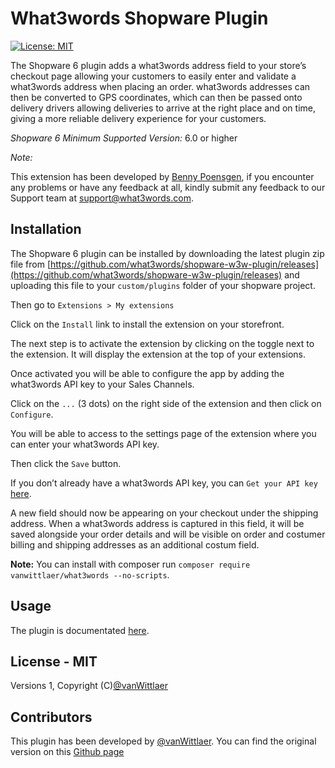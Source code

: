 # What3words Shopware Plugin

[![License: MIT](https://img.shields.io/badge/license-MIT-blue)](./LICENSE.md)

The Shopware 6 plugin adds a what3words address field to your store’s checkout page allowing your customers to easily enter and validate a what3words address when placing an order. what3words addresses can then be converted to GPS coordinates, which can then be passed onto delivery drivers allowing deliveries to arrive at the right place and on time, giving a more reliable delivery experience for your customers.

*Shopware 6 Minimum Supported Version:* 6.0 or higher

*Note:*

This extension has been developed by [Benny Poensgen](https://github.com/vanWittlaer/VanWittlaerWhatThreeWords), if you encounter any problems or have any feedback at all, kindly submit any feedback to our Support team at [support@what3words.com](mailto:support@what3words.com).

## Installation

The Shopware 6 plugin can be installed by downloading the latest plugin zip file from [https://github.com/what3words/shopware-w3w-plugin/releases](https://github.com/what3words/shopware-w3w-plugin/releases) and uploading this file to your `custom/plugins` folder of your shopware project.

Then go to `Extensions > My extensions`

Click on the `Install` link to install the extension on your storefront.

The next step is to activate the extension by clicking on the toggle next to the extension. It will display the extension at the top of your extensions.

Once activated you will be able to configure the app by adding the what3words API key to your Sales Channels.

Click on the `...` (3 dots) on the right side of the extension and then click on `Configure`.

You will be able to access to the settings page of the extension where you can enter your what3words API key.

Then click the `Save` button.

If you don’t already have a what3words API key, you can `Get your API key` [here](https://accounts.what3words.com/login).

A new field should now be appearing on your checkout under the shipping address. When a what3words address is captured in this field, it will be saved alongside your order details and will be visible on order and costumer billing and shipping addresses as an additional costum field.

**Note:** You can install with composer run `composer require vanwittlaer/what3words --no-scripts`.

## Usage
The plugin is documentated [here](https://developer.what3words.com/tutorial/installing-the-what3words-shopware-plugin).

## License - MIT
Versions 1, Copyright (C)[@vanWittlaer](https://github.com/vanWittlaer/VanWittlaerWhatThreeWords)

## Contributors
This plugin has been developed by [@vanWittlaer](https://github.com/vanWittlaer). You can find the original version on this [Github page](https://github.com/vanWittlaer/VanWittlaerWhatThreeWords) 


